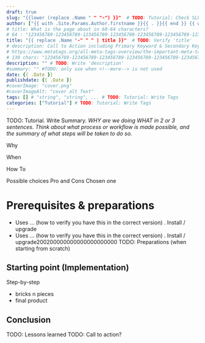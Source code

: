 ```yaml
---
draft: true
slug: "{{lower (replace .Name " " "-") }}"  # TODO: Tutorial: Check SLUG.
author: ["{{ with .Site.Params.Author.firstname }}{{ . }}{{ end }} {{ with .Site.Params.Author.lastname }}{{ . }}{{ end }}"]
# title: What is the page about in 60-64 characters?
# 64 : "123456789-123456789-123456789-123456789-123456789-123456789-1234"
title: "{{ replace .Name "-" " " | title }}"  # TODO: Verify 'title'
# description: Call to Action including Primary Keyword & Secondary Keyword in max 130 characters
# https://www.metatags.org/all-meta-tags-overview/the-important-meta-tags/meta-name-description/
# 130 chars: "123456789-123456789-123456789-123456789-123456789-123456789-123456789-123456789-123456789-123456789-123456789-123456789-123456789-"
description: "" # TODO: Write 'description' 
#summary: "" #TODO: only use when <!--more--> is not used
date: {{ .Date }}
publishdate: {{ .Date }}
#coverImage: "cover.png"
#coverImageAlt: "cover alt Text"
tags: [] # "string", "string", ... # TODO: Tutorial: Write Tags
categories: ["Tutorial"] # TODO: Tutorial: Write Tags
---
```


TODO: Tutorial. Write Summary. 
_WHY are we doing WHAT in 2 or 3 sentences. Think about what process or workflow is made possible, and the summary of what steps will be taken to do so._

<!--more-->

Why

When

How To

Possible choices
Pro and Cons
Chosen one


# Prerequisites & preparations

- Uses ... (how to verify you have this in the correct version) . Install / upgrade
- Uses ... (how to verify you have this in the correct version) . Install / upgrade200200000000000000000000
TODO: Preparations (when starting from scratch)

## Starting point (Implementation)
Step-by-step
- bricks n pieces
- final product

## Conclusion
TODO: Lessons learned
TODO: Call to action? 